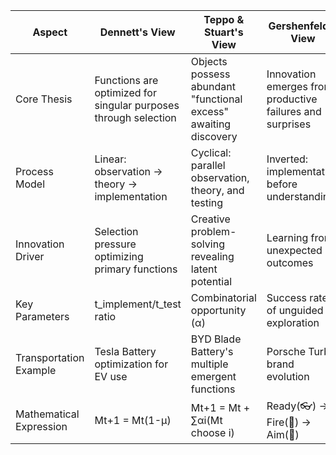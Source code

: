 | Aspect                  | Dennett's View                                                  | Teppo & Stuart's View                                           | Gershenfeld's View                                        | von Hippel's View                                                             |
| ----------------------- | --------------------------------------------------------------- | --------------------------------------------------------------- | --------------------------------------------------------- | ----------------------------------------------------------------------------- |
| Core Thesis             | Functions are optimized for singular purposes through selection | Objects possess abundant "functional excess" awaiting discovery | Innovation emerges from productive failures and surprises | Need-solution pairs can be discovered simultaneously without prior hypotheses |
| Process Model           | Linear: observation → theory → implementation                   | Cyclical: parallel observation, theory, and testing             | Inverted: implementation before understanding             | Comprehensive search across solution spaces                                   |
| Innovation Driver       | Selection pressure optimizing primary functions                 | Creative problem-solving revealing latent potential             | Learning from unexpected outcomes                         | Recognition of viable need-solution pairs                                     |
| Key Parameters          | t_implement/t_test ratio                                        | Combinatorial opportunity (α)                                   | Success rate of unguided exploration                      | Search cost reduction through AI                                              |
| Transportation Example  | Tesla Battery optimization for EV use                           | BYD Blade Battery's multiple emergent functions                 | Porsche Turbo brand evolution                             | Tesla Powerwall market-need discovery                                         |
| Mathematical Expression | Mt+1 = Mt(1-μ)                                                  | Mt+1 = Mt + ∑αi(Mt choose i)                                    | Ready(👓) → Fire(🤜) → Aim(🧠)                            | (👁️ + 🧠 + 👓) ∀ → 🤜                                                        |